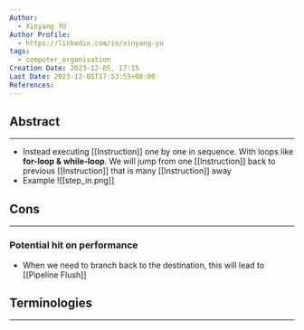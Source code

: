 ```yaml
---
Author:
  - Xinyang YU
Author Profile:
  - https://linkedin.com/in/xinyang-yu
tags:
  - computer_organisation
Creation Date: 2023-12-05, 17:15
Last Date: 2023-12-05T17:53:55+08:00
References: 
---
```

## Abstract
---
- Instead executing [[Instruction]] one by one in sequence. With loops like **for-loop & while-loop**. We will jump from one [[Instruction]] back to previous [[Instruction]] that is many [[Instruction]] away
- Example
 ![[step_in.png]]


## Cons
---
### Potential hit on performance
- When we need to branch back to the destination, this will lead to [[Pipeline Flush]]

## Terminologies 
---